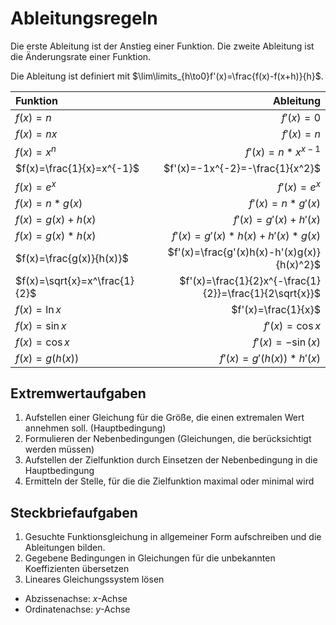 # Ableitungsregeln

Die erste Ableitung ist der Anstieg einer Funktion.
Die zweite Ableitung ist die Änderungsrate einer Funktion.

Die Ableitung ist definiert mit $\lim\limits_{h\to0}f'(x)=\frac{f(x)-f(x+h)}{h}$.

| Funktion                      |                                               Ableitung |
|:----------------------------- | -------------------------------------------------------:|
| $f(x)=n$                      |                                               $f'(x)=0$ |
| $f(x)=nx$                     |                                               $f'(x)=n$ |
| $f(x)=x^n$                    |                                       $f'(x)=n*x^{x-1}$ |
| $f(x)=\frac{1}{x}=x^{-1}$     |                         $f'(x)=-1x^{-2}=-\frac{1}{x^2}$ |
| $f(x)=e^x$                    |                                             $f'(x)=e^x$ |
| $f(x)=n*g(x)$                 |                                         $f'(x)=n*g'(x)$ |
| $f(x)=g(x)+h(x)$              |                                     $f'(x)=g'(x)+h'(x)$ |
| $f(x)=g(x)*h(x)$              |                           $f'(x)=g'(x)*h(x)+h'(x)*g(x)$ |
| $f(x)=\frac{g(x)}{h(x)}$      |              $f'(x)=\frac{g'(x)h(x)-h'(x)g(x)}{h(x)^2}$ |
| $f(x)=\sqrt{x}=x^\frac{1}{2}$ | $f'(x)=\frac{1}{2}x^{-\frac{1}{2}}=\frac{1}{2\sqrt{x}}$ |
| $f(x)=\ln{x}$                 |                                     $f'(x)=\frac{1}{x}$ |
| $f(x)=\sin{x}$                |                                         $f'(x)=\cos{x}$ |
| $f(x)=\cos{x}$                |                                        $f'(x)=-\sin(x)$ |
| $f(x)=g(h(x))$                |                                  $f'(x)=g'(h(x))*h'(x)$ |

## Extremwertaufgaben

1. Aufstellen einer Gleichung für die Größe, die einen extremalen Wert annehmen soll. (Hauptbedingung)
2. Formulieren der Nebenbedingungen (Gleichungen, die berücksichtigt werden müssen)
3. Aufstellen der Zielfunktion durch Einsetzen der Nebenbedingung in die Hauptbedingung
4. Ermitteln der Stelle, für die die Zielfunktion maximal oder minimal wird

## Steckbriefaufgaben

1. Gesuchte Funktionsgleichung in allgemeiner Form aufschreiben und die Ableitungen bilden.
2. Gegebene Bedingungen in Gleichungen für die unbekannten Koeffizienten übersetzen
3. Lineares Gleichungssystem lösen

- Abzissenachse: $x$-Achse
- Ordinatenachse: $y$-Achse